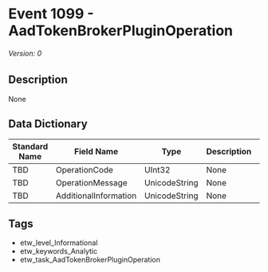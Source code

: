 # Event 1099 - AadTokenBrokerPluginOperation
###### Version: 0

## Description
None

## Data Dictionary
|Standard Name|Field Name|Type|Description|Sample Value|
|---|---|---|---|---|
|TBD|OperationCode|UInt32|None|`None`|
|TBD|OperationMessage|UnicodeString|None|`None`|
|TBD|AdditionalInformation|UnicodeString|None|`None`|

## Tags
* etw_level_Informational
* etw_keywords_Analytic
* etw_task_AadTokenBrokerPluginOperation